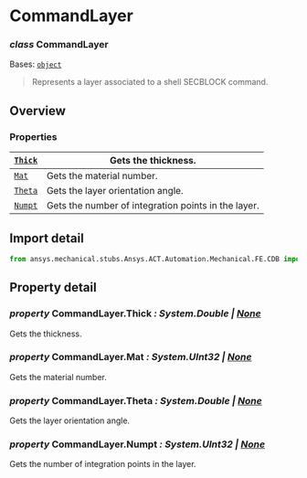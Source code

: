 <a id="commandlayer"></a>

# CommandLayer

<a id="CommandLayer"></a>

### *class* CommandLayer

Bases: [`object`](https://docs.python.org/3/library/functions.html#object)

> Represents a layer associated to a shell SECBLOCK command.

> <!-- !! processed by numpydoc !! -->

<a id="overview"></a>

## Overview

### Properties

| [`Thick`](#CommandLayer.Thick)   | Gets the thickness.                                 |
|----------------------------------|-----------------------------------------------------|
| [`Mat`](#CommandLayer.Mat)       | Gets the material number.                           |
| [`Theta`](#CommandLayer.Theta)   | Gets the layer orientation angle.                   |
| [`Numpt`](#CommandLayer.Numpt)   | Gets the number of integration points in the layer. |

<a id="import-detail"></a>

## Import detail

```python
from ansys.mechanical.stubs.Ansys.ACT.Automation.Mechanical.FE.CDB import CommandLayer
```

<a id="property-detail"></a>

## Property detail

<a id="CommandLayer.Thick"></a>

### *property* CommandLayer.Thick *: System.Double | [None](https://docs.python.org/3/library/constants.html#None)*

Gets the thickness.

<!-- !! processed by numpydoc !! -->

<a id="CommandLayer.Mat"></a>

### *property* CommandLayer.Mat *: System.UInt32 | [None](https://docs.python.org/3/library/constants.html#None)*

Gets the material number.

<!-- !! processed by numpydoc !! -->

<a id="CommandLayer.Theta"></a>

### *property* CommandLayer.Theta *: System.Double | [None](https://docs.python.org/3/library/constants.html#None)*

Gets the layer orientation angle.

<!-- !! processed by numpydoc !! -->

<a id="CommandLayer.Numpt"></a>

### *property* CommandLayer.Numpt *: System.UInt32 | [None](https://docs.python.org/3/library/constants.html#None)*

Gets the number of integration points in the layer.

<!-- !! processed by numpydoc !! -->
